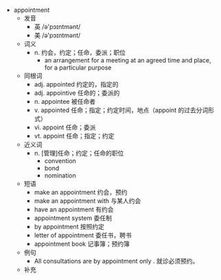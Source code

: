 - appointment
  - 发音
    - 英 /ə'pɔɪntmənt/
    - 美 /ə'pɔɪntmənt/
  - 词义
    - n. 约会，约定；任命，委派；职位
      - an arrangement for a meeting at an agreed time and place, for a particular purpose
  - 同根词
    - adj. appointed 约定的，指定的
    - adj. appointive 任命的；委派的
    - n. appointee 被任命者
    - v. appointed 任命；指定；约定时间，地点（appoint 的过去分词形式）
    - vi. appoint 任命；委派
    - vt. appoint 任命；指定；约定
  - 近义词
    - n. [管理]任命；约定；任命的职位
      - convention
      - bond
      - nomination
  - 短语
    - make an appointment 约会，预约
    - make an appointment with 与某人约会
    - have an appointment 有约会
    - appointment system 委任制
    - by appointment 按照约定
    - letter of appointment 委任书，聘书
    - appointment book 记事簿；预约簿
  - 例句
    - All consultations are by appointment only . 就诊必须预约。
  - 补充